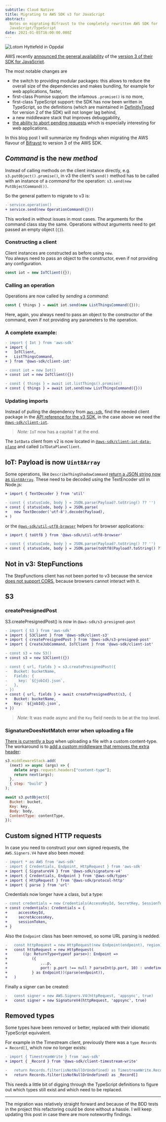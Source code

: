 ```yaml
---
subtitle: Cloud Native
title: Migrating to AWS SDK v3 for JavaScript
abstract:
  Notes on migrating Bifravst to the completely rewritten AWS SDK for
  JavaScript/TypeScript
date: 2021-01-05T16:00:00.000Z
---
```


![Lotom Hyttefeld in Oppdal](https://live.staticflickr.com/65535/50799019551_aa1996a4cc_o_d.jpg)

AWS recently
[announced the general availability](https://aws.amazon.com/blogs/developer/modular-aws-sdk-for-javascript-is-now-generally-available/)
of the
[version 3 of their SDK for JavaScript](https://github.com/aws/aws-sdk-js-v3).

The most notable changes are

- the switch to providing modular packages: this allows to reduce the overall
  size of the dependencies and makes bundling, for example for web applications,
  faster,
- first-class Promise support: the infamous `.promise()` is no more,
- first-class TypeScript support: the SDK has now been written in TypeScript, so
  the definitions (which are maintained in
  [DefinitlyTyped](https://github.com/DefinitelyTyped/DefinitelyTyped) for
  version 2 of the SDK) will not longer lag behind,
- a new middleware stack that improves debuggability,
- [the ability to abort pending requests](https://aws.amazon.com/blogs/developer/abortcontroller-in-modular-aws-sdk-for-javascript/)
  which is especially interesting for web applications.

In this blog post I will summarize my findings when migrating the AWS flavour of
[Bifravst](https://github.com/bifravst/) to version 3 of the AWS SDK.

## _Command_ is the new _method_

Instead of calling methods on the client instance directly, e.g.
`s3.putObject().promise()`, in v3 the client's `send()` method has to be called
with an instance of a _command_ for the operation:
`s3.send(new PutObjectCommand())`.

So the general pattern to migrate to v3 is:

```diff
- service.operation()
+ service.send(new OperationCommand({}))
```

This worked in without issues in most cases. The arguments for the command class
stay the same. Operations without arguments need to get passed an empty object
(`{}`).

### Constructing a client

Client instances are constructed as before using `new`.  
You always need to pass an object to the constructor, even if not providing any
configuration.

```typescript
const iot = new IoTClient({});
```

### Calling an operation

Operations are now called by _sending_ a _command_:

```typescript
const { things } = await iot.send(new ListThingsCommand({}));
```

Here, again, you always need to pass an object to the constructor of the
command, even if not providing any parameters to the operation.

### A complete example:

```diff
- import { Iot } from 'aws-sdk'
+ import {
+ 	IoTClient,
+ 	ListThingsCommand,
+ } from '@aws-sdk/client-iot'

- const iot = new Iot()
+ const iot = new IoTClient({})

- const { things } = await iot.listThings().promise()
+ const { things } = await iot.send(new ListThingsCommand({}))
```

### Updating imports

Instead of pulling the dependency from
[`aws-sdk`](https://www.npmjs.com/package/aws-sdk), find the needed client
package in the
[API reference for the v3 SDK](https://docs.aws.amazon.com/AWSJavaScriptSDK/v3/latest/),
in the case above we need the
[`@aws-sdk/client-iot`](https://www.npmjs.com/package/@aws-sdk/client-iot).

> _Note:_ `IoT` now has a capital `T` at the end.

The `IotData` client from v2 is now located in
[`@aws-sdk/client-iot-data-plane`](https://www.npmjs.com/package/@aws-sdk/client-iot-data-plane)
and called `IoTDataPlaneClient`.

## IoT: Payload is now `Uint8Array`

Some operations, like `DescribeThingShadowCommand`
[return a JSON string now as `Uint8Array`](https://docs.aws.amazon.com/AWSJavaScriptSDK/v3/latest/clients/client-iot-data-plane/modules/getthingshadowresponse.html#payload).
These need to be decoded using the TextEncoder util in Node.js:

```diff
+ import { TextDecoder } from 'util'

- const { statusCode, body } = JSON.parse(Payload?.toString() ?? '')
+ const { statusCode, body } = JSON.parse(
+   new TextDecoder('utf-8').decode(Payload),
+ )
```

or the
[`@aws-sdk/util-utf8-browser`](https://docs.aws.amazon.com/AWSJavaScriptSDK/v3/latest/modules/_aws_sdk_util_utf8_browser.html)
helpers for browser applications:

```diff
+ import { toUtf8 } from '@aws-sdk/util-utf8-browser'

- const { statusCode, body } = JSON.parse(Payload?.toString() ?? '')
+ const { statusCode, body } = JSON.parse(toUtf8(Payload?.toString() ?? ''))
```

## Not in v3: StepFunctions

The StepFunctions client has not been ported to v3 because the service
[does not support CORS](https://github.com/aws/aws-sdk-js-v3/issues/1162),
because browsers cannot interact with it.

## S3

### createPresignedPost

S3.createPresignedPost() is now in `@aws-sdk/s3-presigned-post`

```diff
- import { S3 } from 'aws-sdk'
+ import { S3Client } from '@aws-sdk/client-s3'
+ import { createPresignedPost } from '@aws-sdk/s3-presigned-post'
+ import { CreateJobCommand, IoTClient } from '@aws-sdk/client-iot'

- const s3 = new S3()
+ const s3 = new S3Client({})

- const { url, fields } = s3.createPresignedPost({
-   Bucket: bucketName,
-   Fields: {
-     key: `${jobId}.json`,
-   },
- })
+ const { url, fields } = await createPresignedPost(s3, {
+   Bucket: bucketName,
+   Key: `${jobId}.json`,
+ })
```

> _Note:_ It was made async and the `Key` field needs to be at the top level.

### SignatureDoesNotMatch error when uploading a file

[There is currently a bug](https://github.com/aws/aws-sdk-js-v3/issues/1800)
when uploading a file with a custom content-type. The workaround is to
[add a custom middleware that removes the extra header](https://github.com/aws/aws-sdk-js-v3/issues/1800#issuecomment-749459712):

```javascript
s3.middlewareStack.add(
  (next) => async (args) => {
    delete args.request.headers["content-type"];
    return next(args);
  },
  { step: "build" }
);

await s3.putObject({
  Bucket: bucket,
  Key: key,
  Body: body,
  ContentType: contentType,
});
```

## Custom signed HTTP requests

In case you need to construct your own signed requests, the `AWS.Signers.V4`
have also been moved:

```diff
- import * as AWS from 'aws-sdk'
- import { Credentials, Endpoint, HttpRequest } from 'aws-sdk'
+ import { SignatureV4 } from '@aws-sdk/signature-v4'
+ import { Credentials, Endpoint } from '@aws-sdk/types'
+ import { HttpRequest } from '@aws-sdk/protocol-http'
+ import { parse } from 'url'
```

Credentials now longer have a class, but a type:

```diff
- const credentials = new Credentials(AccessKeyId, SecretKey, SessionToken)
+ const credentials: Credentials = {
+	  accessKeyId,
+	  secretAccessKey,
+	  sessionToken,
+ }
```

Also the `Endpoint` class has been removed, so some URL parsing is nedded.

```diff
-	const httpRequest = new HttpRequest(new Endpoint(endpoint), region)
+	const httpRequest = new HttpRequest(
+		((p: ReturnType<typeof parse>): Endpoint =>
+			({
+				...p,
+				port: p.port !== null ? parseInt(p.port, 10) : undefined,
+			} as Endpoint))(parse(endpoint)),
+	)
```

Finally a signer can be created:

```diff
-	const signer = new AWS.Signers.V4(httpRequest, 'appsync', true)
+	const signer = new SignatureV4(httpRequest, 'appsync', true)
```

## Removed types

Some types have been removed or better, replaced with their idiomatic TypeScript
equivalent.

For example in the Timestream client, previously there was a
`type Records = Record[]`, which now no longer exists:

```diff
- import { TimestreamWrite } from 'aws-sdk'
+ import { _Record } from '@aws-sdk/client-timestream-write'

-	return Records.filter(isNotNullOrUndefined) as TimestreamWrite.Records
+	return Records.filter(isNotNullOrUndefined) as _Record[]
```

This needs a little bit of digging through the TypeScript definitions to figure
out which types still exist and which need to be replaced.

---

The migration was relatively straight forward and because of the BDD tests in
the project this refactoring could be done without a hassle. I will keep
updating this post in case there are more noteworthy findings.
